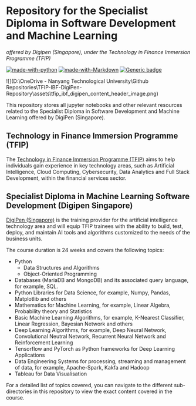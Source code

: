# Repository for the Specialist Diploma in Software Development and Machine Learning
<i>offered by Digipen (Singapore), under the Technology in Finance Immersion Programme (TFIP)</i>

[![made-with-python](https://img.shields.io/badge/Made%20with-Python-blue.svg)](https://www.python.org/)
[![made-with-Markdown](https://img.shields.io/badge/Made%20with-Markdown-1f425f.svg)](http://commonmark.org)
[![Generic badge](https://img.shields.io/badge/STATUS-UNCOMPLETED-yellow)](https://shields.io/)

 

![](D:\OneDrive - Nanyang Technological University\Github Repositories\TFIP-IBF-DigiPen-Repository\assets\tfip_ibf_digipen_content_header_image.png)



This repository stores all jupyter notebooks and other relevant resources related to the Specialist Diploma in Software Development and Machine Learning offered by DigiPen (Singapore).

## Technology in Finance Immersion Programme (TFIP)

The [Technology in Finance Immersion Programme (TFIP)](https://www.ibf.org.sg/programmes/Pages/TFIP.aspx) aims to help individuals gain experience in key technology areas, such as Artificial Intelligence, Cloud Computing, Cybersecurity, Data Analytics and Full Stack Development, within the financial services sector.

## Specialist Diploma in Machine Learning Software Development (Digipen Singapore)

[DigiPen (Singapore)](https://www.digipen.edu.sg/academics/continuing-education/technology-in-finance-immersion-programme) is the training provider for the artificial intelligence technology area and will equip TFIP trainees with the ability to build, test, deploy, and maintain AI tools and algorithms customized to the needs of the business units.

The course duration is 24 weeks and covers the following topics:

- Python
  - Data Structures and Algorithms
  - Object-Oriented Programming
- Databases (MariaDB and MongoDB) and its associated query language, for example, SQL.
- Python Libraries for Data Science, for example, Numpy, Pandas, Matplotlib and others
- Mathematics for Machine Learning, for example, Linear Algebra, Probability theory and Statistics
- Basic Machine Learning Algorithms, for example, K-Nearest Classifier, Linear Regression, Bayesian Network and others
- Deep Learning Algorithms, for example, Deep Neural Network, Convolutional Neutral Network, Recurrent Neural Network and Reinforcement Learning
- Tensorflow and PyTorch as Python frameworks for Deep Learning Applications
- Data Engineering Systems for processing, streaming and management of data, for example, Apache-Spark, Kakfa and Hadoop
- Tableau for Data Visualisation

For a detailed list of topics covered, you can navigate to the different sub-directories in this repository to view the exact content covered in the course.